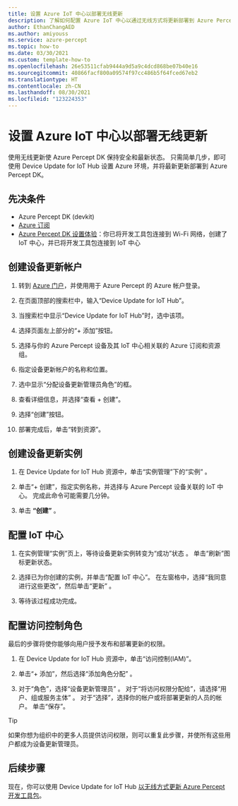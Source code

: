 ```yaml
---
title: 设置 Azure IoT 中心以部署无线更新
description: 了解如何配置 Azure IoT 中心以通过无线方式将更新部署到 Azure Percept DK
author: EthanChangAED
ms.author: amiyouss
ms.service: azure-percept
ms.topic: how-to
ms.date: 03/30/2021
ms.custom: template-how-to
ms.openlocfilehash: 26e53511cfab9444a9d5a9c4dcd868be07b40e16
ms.sourcegitcommit: 40866facf800a09574f97cc486b5f64fced67eb2
ms.translationtype: HT
ms.contentlocale: zh-CN
ms.lasthandoff: 08/30/2021
ms.locfileid: "123224353"
---
```

# <a name="set-up-azure-iot-hub-to-deploy-over-the-air-updates"></a>设置 Azure IoT 中心以部署无线更新

使用无线更新使 Azure Percept DK 保持安全和最新状态。 只需简单几步，即可使用 Device Update for IoT Hub 设置 Azure 环境，并将最新更新部署到 Azure Percept DK。

## <a name="prerequisites"></a>先决条件

- Azure Percept DK (devkit)
- [Azure 订阅](https://azure.microsoft.com/free/)
- [Azure Percept DK 设置体验](./quickstart-percept-dk-set-up.md)：你已将开发工具包连接到 Wi-Fi 网络，创建了 IoT 中心，并已将开发工具包连接到 IoT 中心

## <a name="create-a-device-update-account"></a>创建设备更新帐户

1. 转到 [Azure 门户](https://portal.azure.com)，并使用用于 Azure Percept 的 Azure 帐户登录。

1. 在页面顶部的搜索栏中，输入“Device Update for IoT Hub”。

1. 当搜索栏中显示“Device Update for IoT Hub”时，选中该项。

1. 选择页面左上部分的“+ 添加”按钮。

1. 选择与你的 Azure Percept 设备及其 IoT 中心相关联的 Azure 订阅和资源组。 

1. 指定设备更新帐户的名称和位置。 

1. 选中显示“分配设备更新管理员角色”的框。 

1. 查看详细信息，并选择“查看 + 创建”。

1. 选择“创建”按钮。

1. 部署完成后，单击“转到资源”。

## <a name="create-a-device-update-instance"></a>创建设备更新实例

1. 在 Device Update for IoT Hub 资源中，单击“实例管理”下的“实例” 。

1. 单击“+ 创建”，指定实例名称，并选择与 Azure Percept 设备关联的 IoT 中心。 完成此命令可能需要几分钟。

1. 单击 **“创建”** 。

## <a name="configure-iot-hub"></a>配置 IoT 中心

1. 在实例管理“实例”页上，等待设备更新实例转变为“成功”状态 。 单击“刷新”图标更新状态。

1. 选择已为你创建的实例，并单击“配置 IoT 中心”。 在左窗格中，选择“我同意进行这些更改”，然后单击“更新” 。

1. 等待该过程成功完成。

## <a name="configure-access-control-roles"></a>配置访问控制角色

最后的步骤将使你能够向用户授予发布和部署更新的权限。

1. 在 Device Update for IoT Hub 资源中，单击“访问控制(IAM)”。

1. 单击“+ 添加”，然后选择“添加角色分配” 。

1. 对于“角色”，选择“设备更新管理员” 。 对于“将访问权限分配给”，请选择“用户、组或服务主体” 。 对于“选择”，选择你的帐户或将部署更新的人员的帐户。 单击“保存”。

> [!TIP]
> 如果你想为组织中的更多人员提供访问权限，则可以重复此步骤，并使所有这些用户都成为设备更新管理员。

## <a name="next-steps"></a>后续步骤

现在，你可以使用 Device Update for IoT Hub [以无线方式更新 Azure Percept 开发工具包](./how-to-update-over-the-air.md)。